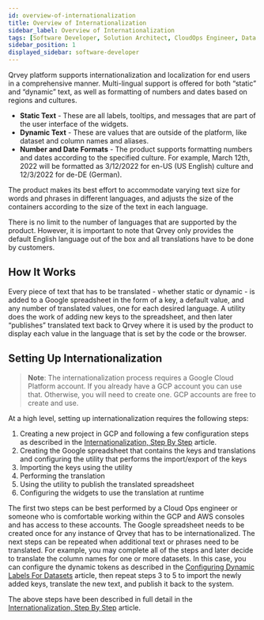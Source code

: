 ```yaml
---
id: overview-of-internationalization
title: Overview of Internationalization
sidebar_label: Overview of Internationalization
tags: [Software Developer, Solution Architect, CloudOps Engineer, Data Analyst, All Personas]
sidebar_position: 1
displayed_sidebar: software-developer
---
```


<div style={{textAlign: "justify"}}>
 

Qrvey platform supports internationalization and localization for end users in a comprehensive manner. Multi-lingual support is offered for both “static” and “dynamic” text, as well as formatting of numbers and dates based on regions and cultures.
 
* **Static Text** - These are all labels, tooltips, and messages that are part of the user interface of the widgets.
* **Dynamic Text** - These are values that are outside of the platform, like dataset and column names and aliases.
* **Number and Date Formats** - The product supports formatting numbers and dates according to the specified culture. For example, March 12th, 2022 will be formatted as 3/12/2022 for en-US (US English) culture and 12/3/2022 for de-DE (German).
 
The product makes its best effort to accommodate varying text size for words and phrases in different languages, and adjusts the size of the containers according to the size of the text in each language.
 
There is no limit to the number of languages that are supported by the product. However, it is important to note that Qrvey only provides the default English language out of the box and all translations have to be done by customers.
 
## How It Works
Every piece of text that has to be translated - whether static or dynamic - is added to a Google spreadsheet in the form of a key, a default value, and any number of translated values, one for each desired language. A utility does the work of adding new keys to the spreadsheet, and then later “publishes” translated text back to Qrvey where it is used by the product to display each value in the language that is set by the code or the browser.
 
## Setting Up Internationalization
 
>**Note**: The internationalization process requires a Google Cloud Platform account. If you already have a GCP account you can use that. Otherwise, you will need to create one. GCP accounts are free to create and use.
 
At a high level, setting up internationalization requires the following steps:
1. Creating a new project in GCP and following a few configuration steps as described in the [Internationalization, Step By Step](internationalization-step-by-step.md) article.
2. Creating the Google spreadsheet that contains the keys and translations and configuring the utility that performs the import/export of the keys
3. Importing the keys using the utility
4. Performing the translation
5. Using the utility to publish the translated spreadsheet
6. Configuring the widgets to use the translation at runtime
 
The first two steps can be best performed by a Cloud Ops engineer or someone who is comfortable working within the GCP and AWS consoles and has access to these accounts. The Google spreadsheet needs to be created once for any instance of Qrvey that has to be internationalized.
The next steps can be repeated when additional text or phrases need to be translated. For example, you may complete all of the steps and later decide to translate the column names for one or more datasets. In this case, you can configure the dynamic tokens as described in the [Configuring Dynamic Labels For Datasets](configuring-dynamic-labels.md) article, then repeat steps 3 to 5 to import the newly added keys, translate the new text, and publish it back to the system.
 
The above steps have been described in full detail in the [Internationalization, Step By Step](internationalization-step-by-step.md) article.
 
 
</div>